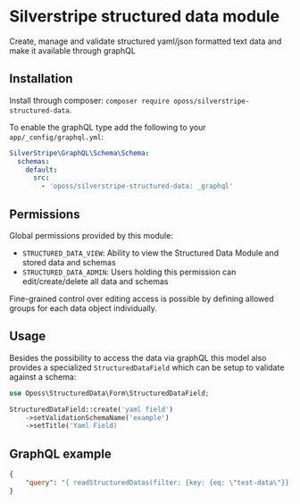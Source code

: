 # Silverstripe structured data module

Create, manage and validate structured yaml/json formatted text data and make it available through graphQL

## Installation

Install through composer: `composer require oposs/silverstripe-structured-data`.

To enable the graphQL type add the following to your `app/_config/graphql.yml`:

```yaml
SilverStripe\GraphQL\Schema\Schema:
  schemas:
    default:
      src:
        - 'oposs/silverstripe-structured-data: _graphql'
```

## Permissions

Global permissions provided by this module:

- `STRUCTURED_DATA_VIEW`: Ability to view the Structured Data Module and stored data and schemas
- `STRUCTURED_DATA_ADMIN`: Users holding this permission can edit/create/delete all data and schemas

Fine-grained control over editing access is possible by defining allowed groups for each data object individually. 


## Usage

Besides the possibility to access the data via graphQL this model also provides a specialized `StructuredDataField` which can be
setup to validate against a schema:

```php
use Oposs\StructuredData\Form\StructuredDataField;

StructuredDataField::create('yaml field')
    ->setValidationSchemaName('example')
    ->setTitle('Yaml Field)

```

## GraphQL example

```json
{
    "query": "{ readStructuredDatas(filter: {key: {eq: \"test-data\"}}) { nodes {  asJsonBlob   structured_data   }  }}"
}
```